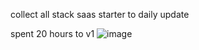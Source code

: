 collect all stack saas starter to daily update



spent 20 hours to v1
![image](https://github.com/user-attachments/assets/ea1d52f8-ea22-4b9b-8e0e-a8fd583e8fae)
